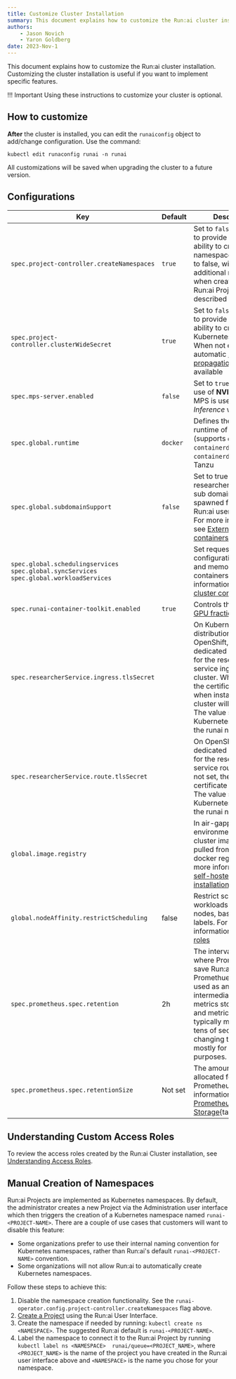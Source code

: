 ```yaml
---
title: Customize Cluster Installation
summary: This document explains how to customize the Run:ai cluster installation.
authors:
    - Jason Novich
    - Yaron Goldberg 
date: 2023-Nov-1
---
```


This document explains how to customize the Run:ai cluster installation. Customizing the cluster installation is useful if you want to implement specific features.

!!! Important
    Using these instructions to customize your cluster is optional.

## How to customize

**After** the cluster is installed, you can edit the `runaiconfig` object to add/change configuration. Use the command:

```
kubectl edit runaconfig runai -n runai
```

All customizations will be saved when upgrading the cluster to a future version.

## Configurations

|  Key     |  Default  | Description |
|----------|----------|-------------|
| `spec.project-controller.createNamespaces` | `true` | Set to `false`if unwilling to provide Run:ai the ability to create namespaces. When set to false, will requires an additional manual step when creating new Run:ai Projects as described [below](#manual-creation-of-namespaces) |
| `spec.project-controller.clusterWideSecret` | `true` | Set to `false` if unwilling to provide Run:ai the ability to create Kubernetes Secrets. When not enabled, automatic [secret propagation](../../workloads/secrets.md#secrets-and-projects) will not be available |
| `spec.mps-server.enabled` | `false` | Set to `true` to allow the use of **NVIDIA MPS**. MPS is useful with *Inference* workloads  |
| `spec.global.runtime` | `docker` | Defines the container runtime of the cluster (supports `docker` and `containerd`). Set to `containerd` when using Tanzu |
| `spec.global.subdomainSupport` | `false` | Set to true to allow researcher tools with a sub domain to be spawned from the Run:ai user interface. For more information see [External access to containers](../config//allow-external-access-to-containers.md#workspaces-configuration) |  
| `spec.global.schedulingservices` <br>  `spec.global.syncServices`<br>  `spec.global.workloadServices` |  | Set requests and limit configurations for CPU and memory for Run:ai containers. For more information see [Large cluster configuration](../config/large-clusters.md) |
| `spec.runai-container-toolkit.enabled` | `true` | Controls the usage of [GPU fractions](../../../Researcher/scheduling/fractions.md). |
| `spec.researcherService.ingress.tlsSecret` |  | On Kubernetes distributions other than OpenShift, set a dedicated certificate for the researcher service ingress in the cluster. When not set, the certificate inserted when installing the cluster will be used. The value should be a Kubernetes secret  in the runai namespace |
| `spec.researcherService.route.tlsSecret` |  | On OpenShift, set a dedicated certificate for the researcher service route. When not set, the OpenShift certificate will be used.  The value should be a Kubernetes secret  in the runai namespace |
| `global.image.registry` | | In air-gapped environment, allow cluster images to be pulled from local docker registry. For more information see [self-hosted cluster installation](../self-hosted/k8s/cluster.md#install-cluster) |
| `global.nodeAffinity.restrictScheduling` | false | Restrict scheduling of workloads to specific nodes, based on node labels. For more information see [node roles](../config/node-roles.md#dedicated-gpu--cpu-nodes) |
| `spec.prometheus.spec.retention` | 2h | The interval of time where Prometheus will save Run:ai metrics. Promethues is only used as an intermediary to another metrics storage facility and metrics are typically moved within tens of seconds, so changing this setting is mostly for debugging purposes. |
| `spec.prometheus.spec.retentionSize` | Not set | The amount of storage allocated for metrics by Prometheus. For more information see [Prometheus Storage](https://prometheus.io/docs/prometheus/latest/storage/#operational-aspects){target=_blank}. |
## Understanding Custom Access Roles

To review the access roles created by the Run:ai Cluster installation, see [Understanding Access Roles](../config/access-roles.md).

<!-- 
## Add a Proxy

Allow outbound internet connectivity in a proxied network environment. See [Installing Run:ai with an Internet Proxy Server](proxy-server.md). -->

## Manual Creation of Namespaces

Run:ai Projects are implemented as Kubernetes namespaces. By default, the administrator creates a new Project via the Administration user interface which then triggers the creation of a Kubernetes namespace named `runai-<PROJECT-NAME>`.
There are a couple of use cases that customers will want to disable this feature:

* Some organizations prefer to use their internal naming convention for Kubernetes namespaces, rather than Run:ai's default `runai-<PROJECT-NAME>` convention.
* Some organizations will not allow Run:ai to automatically create Kubernetes namespaces.

Follow these steps to achieve this:

1. Disable the namespace creation functionality. See the  `runai-operator.config.project-controller.createNamespaces` flag above.
2. [Create a Project](../../admin-ui-setup/project-setup.md#create-a-project) using the Run:ai User Interface.
3. Create the namespace if needed by running: `kubectl create ns <NAMESPACE>`. The suggested Run:ai default is `runai-<PROJECT-NAME>`.
4. Label the namespace to connect it to the Run:ai Project by running `kubectl label ns <NAMESPACE>  runai/queue=<PROJECT_NAME>`, where `<PROJECT_NAME>` is the name of the project you have created in the Run:ai user interface above and `<NAMESPACE>` is the name you chose for your namespace.
